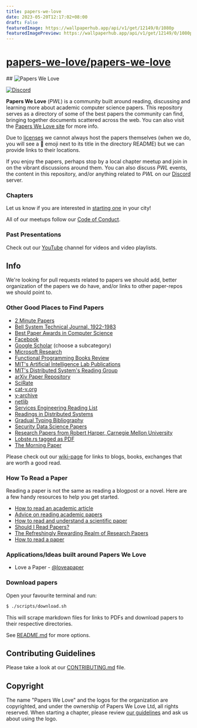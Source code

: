 ```yaml
---
title: papers-we-love
date: 2023-05-20T12:17:02+08:00
draft: False
featuredImage: https://wallpaperhub.app/api/v1/get/12149/0/1080p
featuredImagePreview: https://wallpaperhub.app/api/v1/get/12149/0/1080p
---
```


# [papers-we-love/papers-we-love](https://github.com/papers-we-love/papers-we-love)

﻿## ![Papers We Love](http://paperswelove.org/images/logo-top.svg)

 [![Discord](https://img.shields.io/static/v1?label=Discord&message=join%20us!&color=mediumslateblue)](https://discord.gg/Tu2VynkRWV)

**Papers We Love** (*PWL*) is a community built around reading, discussing and learning more about academic computer science papers. This repository serves as a directory of some of the best papers the community can find, bringing together documents scattered across the web. You can also visit the [Papers We Love site](http://paperswelove.org/) for more info.

Due to [licenses](https://github.com/papers-we-love/papers-we-love/blob/master/.github/CONTRIBUTING.md#respect-content-licenses) we cannot always host the papers themselves (when we do, you will see a :scroll: emoji next to its title in the directory README) but we can provide links to their locations.

If you enjoy the papers, perhaps stop by a local chapter meetup and join in on the vibrant discussions around them. You can also discuss *PWL* events, the content in this repository, and/or anything related to *PWL* on our [Discord](https://discord.gg/Tu2VynkRWV) server.

### Chapters

Let us know if you are interested in [starting one](https://github.com/papers-we-love/organizers) in your city!

All of our meetups follow our [Code of Conduct](CODE_OF_CONDUCT.md).

### Past Presentations

Check out our [YouTube](https://www.youtube.com/user/PapersWeLove) channel for videos and video playlists.

## Info

We're looking for pull requests related to papers we should add, better organization of the papers we do have, and/or links to other paper-repos we should point to.

### Other Good Places to Find Papers

* [2 Minute Papers](https://www.youtube.com/user/keeroyz)
* [Bell System Technical Journal, 1922-1983](https://www.bell-labs.com/our-research/technical-journal/)
* [Best Paper Awards in Computer Science](http://jeffhuang.com/best_paper_awards.html)
* [Facebook](https://research.fb.com/publications/)
* [Google Scholar](http://scholar.google.com/citations?view_op=top_venues&hl=en&vq=eng) (choose a subcategory)
* [Microsoft Research](http://research.microsoft.com/apps/catalog/default.aspx?t=publications)
* [Functional Programming Books Review](http://alexott.net/en/fp/books/)
* [MIT's Artificial Intelligence Lab Publications](http://dspace.mit.edu/handle/1721.1/39813)
* [MIT's Distributed System's Reading Group](http://dsrg.pdos.csail.mit.edu/)
* [arXiv Paper Repository](http://arxiv.org/)
* [SciRate](https://scirate.com/)
* [cat-v.org](http://doc.cat-v.org/)
* [y-archive](http://yarchive.net/comp/index.html)
* [netlib](http://www.netlib.org/)
* [Services Engineering Reading List](https://github.com/mmcgrana/services-engineering)
* [Readings in Distributed Systems](http://christophermeiklejohn.com/distributed/systems/2013/07/12/readings-in-distributed-systems.html)
* [Gradual Typing Bibliography](http://samth.github.io/gradual-typing-bib/)
* [Security Data Science Papers](http://www.covert.io/the-definitive-security-datascience-and-machinelearning-guide/)
* [Research Papers from Robert Harper, Carnegie Mellon University](https://www.cs.cmu.edu/~rwh/papers/index.html)
* [Lobste.rs tagged as PDF](https://lobste.rs/t/pdf)
* [The Morning Paper](http://blog.acolyer.org/)

Please check out our [wiki-page](https://github.com/papers-we-love/papers-we-love/wiki/Other-Good-Sources-of-Reading-Material) for links to blogs, books, exchanges that are worth a good read.

### How To Read a Paper

Reading a paper is not the same as reading a blogpost or a novel. Here are a few handy resources to help you get started.

* [How to read an academic article](http://organizationsandmarkets.com/2010/08/31/how-to-read-an-academic-article/)
* [Advice on reading academic papers](https://userpages.umbc.edu/~akmassey/posts/2012-02-15-advice-on-reading-academic-papers.html)
* [How to read and understand a scientific paper](http://violentmetaphors.com/2013/08/25/how-to-read-and-understand-a-scientific-paper-2/)
* [Should I Read Papers?](http://michaelrbernste.in/2014/10/21/should-i-read-papers.html)
* [The Refreshingly Rewarding Realm of Research Papers](https://www.youtube.com/watch?v=8eRx5Wo3xYA)
* [How to read a paper](http://ccr.sigcomm.org/online/files/p83-keshavA.pdf)

### Applications/Ideas built around Papers We Love

* Love a Paper - [@loveapaper](https://twitter.com/loveapaper)

### Download papers

Open your favourite terminal and run:

```bash
$ ./scripts/download.sh
```

This will scrape markdown files for links to PDFs and download papers to their respective directories.

See [README.md](./scripts/README.md) for more options.

## Contributing Guidelines

Please take a look at our [CONTRIBUTING.md](https://github.com/papers-we-love/papers-we-love/blob/master/.github/CONTRIBUTING.md) file.

## Copyright

The name "Papers We Love" and the logos for the organization are copyrighted, and under the ownership of Papers We Love Ltd, all rights reserved. When starting a chapter, please review [our guidelines](https://github.com/papers-we-love/papers-we-love/wiki/Creating-a-PWL-chapter) and ask us about using the logo.
